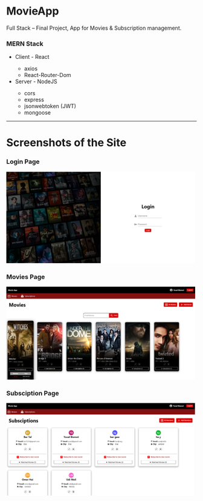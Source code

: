 # MovieApp
Full Stack – Final Project, App for Movies &amp; Subscription management.

<h3>MERN Stack</h3>

<ul>
 <li>Client - React</li>
   <ul>
     <li>axios</li>
     <li>React-Router-Dom</li>
   </ul>
   
 <li>Server - NodeJS</li>
   <ul>
     <li>cors</li>
     <li>express</li>
     <li>jsonwebtoken (JWT)</li>
     <li>mongoose</li>
   </ul>
</ul>

<hr/>

<h1>Screenshots of the Site</h1>

<h3>Login Page</h3>
<img src="README_IMGs/login_page.png" alt="Login Page" width="500"/>

<h3>Movies Page</h3>
<img src="README_IMGs/Movies_page.png" alt="Login Page" width="500"/>

<h3>Subsciption Page</h3>
<img src="README_IMGs/Subsciption_page.png" alt="Login Page" width="500"/>
